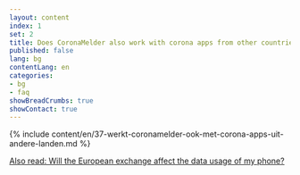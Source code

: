 ```yaml
---
layout: content
index: 1
set: 2
title: Does CoronaMelder also work with corona apps from other countries?
published: false
lang: bg
contentLang: en
categories:
- bg
- faq
showBreadCrumbs: true
showContact: true
---
```

{% include content/en/37-werkt-coronamelder-ook-met-corona-apps-uit-andere-landen.md %}

[Also read: Will the European exchange affect the data usage of my phone?](/bg/faq/38-heeft-de-europese-uitwisseling-gevolgen-voor-het-dataverbruik-van-mijn-telefoon/)
